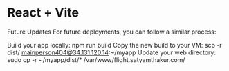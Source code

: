# React + Vite

Future Updates
For future deployments, you can follow a similar process:

Build your app locally: npm run build
Copy the new build to your VM: scp -r dist/ mainperson404@34.131.120.14:~/myapp
Update your web directory: sudo cp -r ~/myapp/dist/* /var/www/flight.satyamthakur.com/
